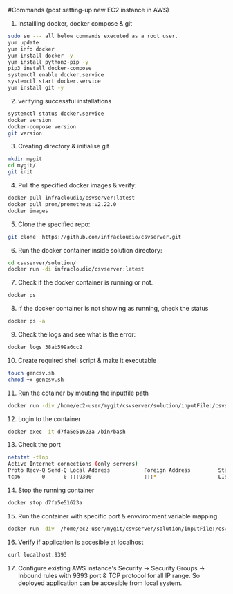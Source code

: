 #Commands (post setting-up new EC2 instance in AWS)

1. Installling docker, docker compose & git
```sh
sudo su --- all below commands executed as a root user.
yum update
yum info docker
yum install docker -y
yum install python3-pip -y
pip3 install docker-compose
systemctl enable docker.service
systemctl start docker.service
yum install git -y
```

2. verifying successful installations 
```sh
systemctl status docker.service	
docker version
docker-compose version
git version
```

3. Creating directory & initialise git
```sh
mkdir mygit
cd mygit/
git init
```

4. Pull the specified docker images & verify:
```sh
docker pull infracloudio/csvserver:latest
docker pull prom/prometheus:v2.22.0
docker images
```

5. Clone the specified repo:
```sh
git clone  https://github.com/infracloudio/csvserver.git
```

6. Run the docker container inside solution directory:
```sh
cd csvserver/solution/
docker run -di infracloudio/csvserver:latest
```

7. Check if the docker container is running or not.
```sh
docker ps
```

8. If the docker container is not showing as running, check the status
```sh
docker ps -a
```

9. Check the logs and see what is the error:
```sh
docker logs 38ab599a6cc2
```

10. Create required shell script & make it executable
```sh
touch gencsv.sh
chmod +x gencsv.sh
```

11. Run the cotainer by mouting the inputfile path
```sh
docker run -div /home/ec2-user/mygit/csvserver/solution/inputFile:/csvserver/inputdata infracloudio/csvserver:latest
```

12. Login to the container
```sh
docker exec -it d7fa5e51623a /bin/bash
```

13. Check the port
```sh
netstat -tlnp
Active Internet connections (only servers)
Proto Recv-Q Send-Q Local Address           Foreign Address         State       PID/Program name    
tcp6       0      0 :::9300                 :::*                    LISTEN      1/csvserver
```

14. Stop the running container
```sh
docker stop d7fa5e51623a 
```

15. Run the container with specific port & envvironment variable mapping 
```sh
docker run -div  /home/ec2-user/mygit/csvserver/solution/inputFile:/csvserver/inputdata -p 9393:9300 -e CSVSERVER_BORDER='Orange' infracloudio/csvserver:latest
```

16. Verify if application is accesible at localhost 
```sh
curl localhost:9393
```

17. Configure existing AWS instance's Security -> Security Groups -> Inbound rules with 9393 port & TCP protocol for all IP range. So deployed application can be accesible from local system.

